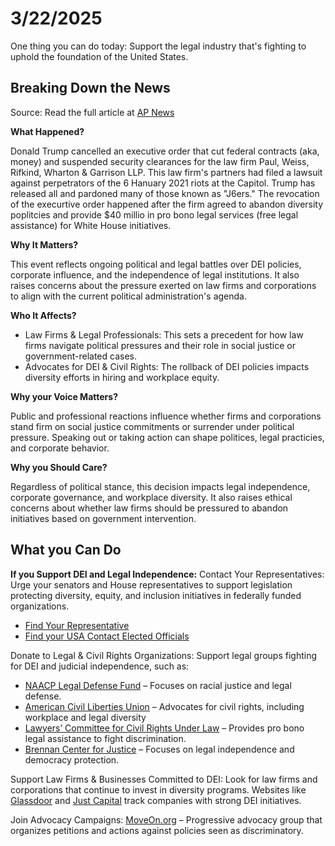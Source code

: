 # 3/22/2025
One thing you can do today: Support the legal industry that's fighting to uphold the foundation of the United States.

## Breaking Down the News
Source: Read the full article at [AP News](https://apnews.com/article/trump-dismantling-education-department-8b5d0961700f0fe69d18ea80b437c8b8)

**What Happened?**
<p>Donald Trump cancelled an executive order that cut federal contracts (aka, money) and suspended security clearances for the law firm Paul, Weiss, Rifkind, Wharton & Garrison LLP. This law firm's partners had filed a lawsuit against perpetrators of the 6 Hanuary 2021 riots at the Capitol. Trump has released all and pardoned many of those known as "J6ers." The revocation of the execurtive order happened after the firm agreed to abandon diversity poplitcies and provide $40 millio in pro bono legal services (free legal assistance) for White House initiatives.</p>

**Why It Matters?**
<p>This event reflects ongoing political and legal battles over DEI policies, corporate influence, and the independence of legal institutions. It also raises concerns about the pressure exerted on law firms and corporations to align with the current political administration's agenda.</p>

**Who It Affects?**
<ul>
  <li>Law Firms & Legal Professionals: This sets a precedent for how law firms navigate political pressures and their role in social justice or government-related cases.</li>
  <li>Advocates for DEI & Civil Rights: The rollback of DEI policies impacts diversity efforts in hiring and workplace equity.</li>
</ul>

**Why your Voice Matters?**
<p>Public and professional reactions influence whether firms and corporations stand firm on social justice commitments or surrender under political pressure. Speaking out or taking action can shape politices, legal practicies, and corporate behavior.</p>

**Why you Should Care?**
<p>Regardless of political stance, this decision impacts legal independence, corporate governance, and workplace diversity. It also raises ethical concerns about whether law firms should be pressured to abandon initiatives based on government intervention.</p>

## What you Can Do
**If you Support DEI and Legal Independence:**
Contact Your Representatives: Urge your senators and House representatives to support legislation protecting diversity, equity, and inclusion initiatives in federally funded organizations. 
<ul>
  <li><a href="https://www.commoncause.org/find-your-representative">Find Your Representative</a></li>
  <li><a href="usa.gov/elected-officials">Find your USA Contact Elected Officials</a></li>
</ul>
Donate to Legal & Civil Rights Organizations: Support legal groups fighting for DEI and judicial independence, such as:
<ul>
  <li><a href="naacpldf.org">NAACP Legal Defense Fund</a> – Focuses on racial justice and legal defense. </li>
  <li><a href="aclu.org">American Civil Liberties Union</a> – Advocates for civil rights, including workplace and legal diversity</li>
  <li><a href="lawyerscommittee.org">Lawyers’ Committee for Civil Rights Under Law</a> – Provides pro bono legal assistance to fight discrimination.</li>
  <li><a href="brennancenter.org">Brennan Center for Justice</a> – Focuses on legal independence and democracy protection.</li>
</ul>

Support Law Firms & Businesses Committed to DEI: Look for law firms and corporations that continue to invest in diversity programs. Websites like [Glassdoor](glassdoor.com) and [Just Capital](justcapital.com) track companies with strong DEI initiatives.

Join Advocacy Campaigns:
[MoveOn.org](moveon.org) – Progressive advocacy group that organizes petitions and actions against policies seen as discriminatory.
